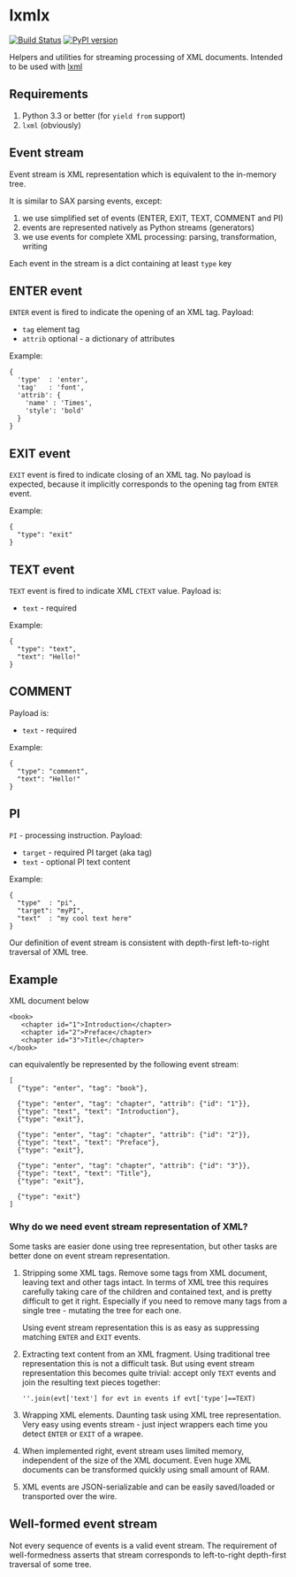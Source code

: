 # lxmlx
[![Build Status](https://travis-ci.org/innodatalabs/lxmlx.svg?branch=master)](https://travis-ci.org/innodatalabs/lxmlx)
[![PyPI version](https://badge.fury.io/py/lxmlx.svg)](https://badge.fury.io/py/lxmlx)

Helpers and utilities for streaming processing of XML documents. Intended to be used with [lxml](http://lxml.de)

## Requirements

1. Python 3.3 or better (for `yield from` support)
2. `lxml` (obviously)

## Event stream
Event stream is XML representation which is equivalent to the in-memory tree.

It is similar to SAX parsing events, except:

1. we use simplified set of events (ENTER, EXIT, TEXT, COMMENT and PI)
2. events are represented natively as Python streams (generators)
3. we use events for complete XML processing: parsing, transformation, writing

Each event in the stream is a dict containing at least `type` key

## ENTER event
`ENTER` event is fired to indicate the opening of an XML tag. Payload:

* `tag` element tag
* `attrib` optional - a dictionary of attributes

Example:
```
{
  'type'  : 'enter',
  'tag'   : 'font',
  'attrib': {
    'name' : 'Times',
    'style': 'bold'
  }
}
```

## EXIT event
`EXIT` event is fired to indicate closing of an XML tag. No payload is
expected, because it implicitly corresponds to the opening tag from `ENTER`
event.

Example:
```
{
  "type": "exit"
}
```

## TEXT event
`TEXT` event is fired to indicate XML `CTEXT` value. Payload is:

* `text` - required

Example:
```
{
  "type": "text",
  "text": "Hello!"
}
```

## COMMENT

Payload is:
* `text` - required

Example:
```
{
  "type": "comment",
  "text": "Hello!"
}
```

## PI
`PI` - processing instruction. Payload:

* `target` - required PI target (aka tag)
* `text` - optional PI text content

Example:
```
{
  "type"  : "pi",
  "target": "myPI",
  "text"  : "my cool text here"
}
```

Our definition of event stream is consistent with depth-first left-to-right
traversal of XML tree.

## Example
XML document below
```
<book>
   <chapter id="1">Introduction</chapter>
   <chapter id="2">Preface</chapter>
   <chapter id="3">Title</chapter>
</book>
```

can equivalently be represented by the following event stream:
```
[
  {"type": "enter", "tag": "book"},

  {"type": "enter", "tag": "chapter", "attrib": {"id": "1"}},
  {"type": "text", "text": "Introduction"},
  {"type": "exit"},

  {"type": "enter", "tag": "chapter", "attrib": {"id": "2"}},
  {"type": "text", "text": "Preface"},
  {"type": "exit"},

  {"type": "enter", "tag": "chapter", "attrib": {"id": "3"}},
  {"type": "text", "text": "Title"},
  {"type": "exit"},

  {"type": "exit"}
]
```

### Why do we need event stream representation of XML?
Some tasks are easier done using tree representation, but other
tasks are better done on event stream representation.

1. Stripping some XML tags. Remove some tags from XML document, leaving
   text and other tags intact. In terms of XML tree this requires
   carefully taking care of the children and contained text, and is
   pretty difficult to get it right. Especially if you need to
   remove many tags from a single tree - mutating the tree for each
   one.

   Using event stream representation this is as easy as suppressing
   matching `ENTER` and `EXIT` events.

2. Extracting text content from an XML fragment. Using traditional
   tree representation this is not a difficult task. But using event stream
   representation this becomes quite trivial: accept only `TEXT` events and
   join the resulting text pieces together:
   ```
   ''.join(evt['text'] for evt in events if evt['type']==TEXT)
   ```

3. Wrapping XML elements. Daunting task using XML tree representation. Very
   easy using events stream - just inject wrappers each time you detect
   `ENTER` or `EXIT` of a wrapee.

4. When implemented right, event stream uses limited memory, independent of
   the size of the XML document. Even huge XML documents can be transformed
   quickly using small amount of RAM.

5. XML events are JSON-serializable and can be easily saved/loaded or transported
   over the wire.

## Well-formed event stream

Not every sequence of events is a valid event stream. The requirement of
well-formedness asserts that stream corresponds to left-to-right depth-first
traversal of some tree.
